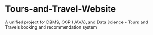 # Tours-and-Travel-Website
A unified project for DBMS, OOP (JAVA), and Data Science - Tours and Travels booking and recommendation system
